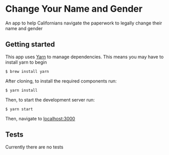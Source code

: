 # Change Your Name and Gender
An app to help Californians navigate the paperwork to legally change their name and gender
## Getting started
This app uses [Yarn](https://yarnpkg.com/en/) to manage dependencies.
This means you may have to install yarn to begin
```
$ brew install yarn
```

After cloning, to install the required components run:
```
$ yarn install
```

Then, to start the development server run:
```
$ yarn start
```

Then, navigate to [localhost:3000](http://localhost:3000)

## Tests
Currently there are no tests

